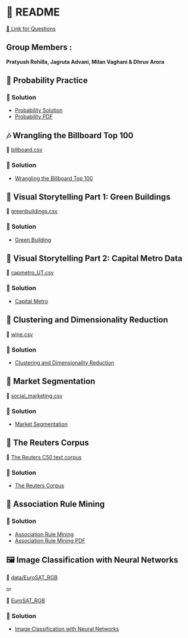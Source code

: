 # 📘 README 

[🔗 Link for Questions](https://github.com/jgscott/STA380/tree/master/exercises)

## Group Members :
**Pratyush Rohilla, Jagruta Advani, Milan Vaghani & Dhruv Arora**


## 🎲 Probability Practice

### 📝 Solution 
- [Probability Solution](1.%20Probability%20practice/Question%201.Rmd)
- [Probability PDF](1.%20Probability%20practice/Question%201.pdf)


## 🎶 Wrangling the Billboard Top 100

📂 [billboard.csv]()

### 📝 Solution
- [Wrangling the Billboard Top 100](2.%20Wrangling%20the%20Billboard%20Top%20100/)


## 🌿 Visual Storytelling Part 1: Green Buildings

📂 [greenbuildings.csv](2.%20Visual%20story%20telling%20part%201%20green%20buildings/greenbuildings.csv)

### 📝 Solution
- [Green Building](2.%20Visual%20story%20telling%20part%201%20green%20buildings/GreenBuildings.ipynb)


## 🚋 Visual Storytelling Part 2: Capital Metro Data

📂 [capmetro_UT.csv](4.%20Visual%20story%20telling%20part%202:%20Capital%20Metro%20data/)

### 📝 Solution
- [Capital Metro](4.%20Visual%20story%20telling%20part%202:%20Capital%20Metro%20data/IML_HW_Q4.ipynb)




## 🍷 Clustering and Dimensionality Reduction

📂 [wine.csv](5.%20Clustering%20and%20dimensionality%20reduction/)

### 📝 Solution
- [Clustering and Dimensionality Reduction](5.%20Clustering%20and%20dimensionality%20reduction/IML_HW_Q5.ipynb)


## 🎯 Market Segmentation

📂 [social_marketing.csv](5.%20Market%20segmentation/social_marketing.csv)

### 📝 Solution
- [Market Segmentation](5.%20Market%20segmentation/MarketSegmentation.ipynb)


## 📰 The Reuters Corpus

📂 [The Reuters C50 text corpus](6.%20The%20Reuters%20corpus/ReutersC50/)

### 📝 Solution
- [The Reuters Corpus](6.%20The%20Reuters%20corpus/ReutersCorpus.ipynb)


## 🛒 Association Rule Mining

### 📝 Solution
 - [Association Rule Mining](8.%20Association%20rule%20mining/Question%208.Rmd)
 - [Association Rule Mining PDF](8.%20Association%20rule%20mining/Question%208.pdf)


## 🖼️ Image Classification with Neural Networks

📂 [data/EuroSAT_RGB](https://github.com/jgscott/STA380/tree/master/data/EuroSAT_RGB) 

or

📂 [EuroSAT_RGB](8.%20Image%20classification%20with%20neural%20networks/EuroSAT_RGB/)

### 📝 Solution
 - [Image Classification with Neural Networks](8.%20Image%20classification%20with%20neural%20networks/Image%20classification%20with%20neural%20networks.ipynb)
